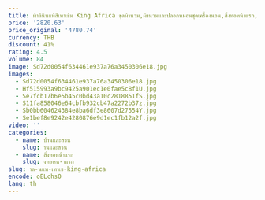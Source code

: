 ```yaml
---
title: ผ้าลินินแท้สีเทาเข้ม King Africa ชุดผ้านวม,ผ้านวมและปลอกหมอนชุดเครื่องนอน,สิ่งทอหน้าแรก,Full Queen คู่,ที่กําหนดเอง
price: '2820.63'
price_original: '4780.74'
currency: THB
discount: 41%
rating: 4.5
volume: 84
image: Sd72d0054f634461e937a76a3450306e18.jpg
images:
  - Sd72d0054f634461e937a76a3450306e18.jpg
  - Hf515993a9bc9425a901ec1e0fae5c8f1U.jpg
  - Se7fcb17b6e5b45c0bd43a10c2818851fS.jpg
  - S11fa858046e64cbfb932cb47a2272b37z.jpg
  - Sb0bb604624384e8ba6df3e8607d27554Y.jpg
  - Se1bef8e9242e4280876e9d1ec1fb12a2f.jpg
video: ''
categories:
  - name: บ้านและสวน
    slug: านและสวน
  - name: สิ่งทอหน้าแรก
    slug: งทอหน-าแรก
slug: าล-นแท-เทาเข-king-africa
encode: oELchsO
lang: th
---
```

  